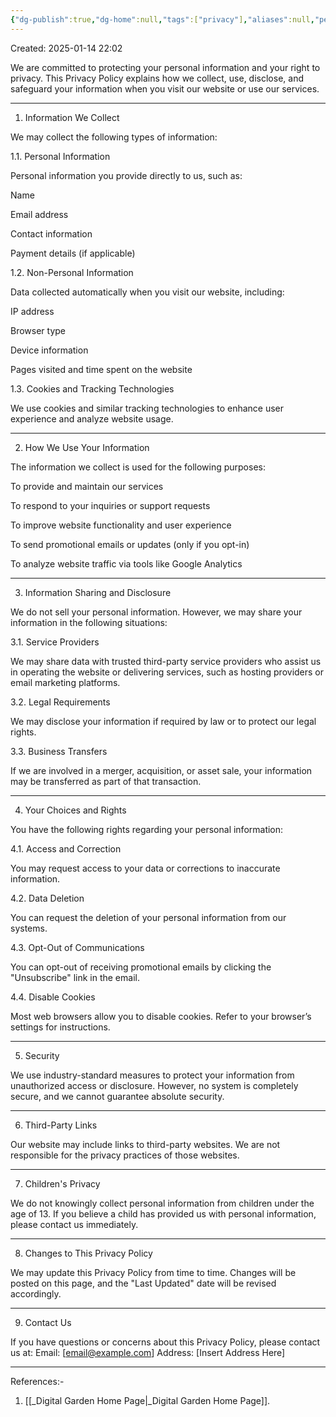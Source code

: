```yaml
---
{"dg-publish":true,"dg-home":null,"tags":["privacy"],"aliases":null,"permalink":"/privacy-policy/","dgPassFrontmatter":true,"updated":"2025-02-19T18:20:43.439+05:30"}
---
```


Created: 2025-01-14 22:02

We are committed to protecting your personal information and your right to privacy. This Privacy Policy explains how we collect, use, disclose, and safeguard your information when you visit our website or use our services.

---

1. Information We Collect

We may collect the following types of information:

1.1. Personal Information

Personal information you provide directly to us, such as:

Name

Email address

Contact information

Payment details (if applicable)


1.2. Non-Personal Information

Data collected automatically when you visit our website, including:

IP address

Browser type

Device information

Pages visited and time spent on the website


1.3. Cookies and Tracking Technologies

We use cookies and similar tracking technologies to enhance user experience and analyze website usage.

---

2. How We Use Your Information

The information we collect is used for the following purposes:

To provide and maintain our services

To respond to your inquiries or support requests

To improve website functionality and user experience

To send promotional emails or updates (only if you opt-in)

To analyze website traffic via tools like Google Analytics

---

3. Information Sharing and Disclosure

We do not sell your personal information. However, we may share your information in the following situations:

3.1. Service Providers

We may share data with trusted third-party service providers who assist us in operating the website or delivering services, such as hosting providers or email marketing platforms.

3.2. Legal Requirements

We may disclose your information if required by law or to protect our legal rights.

3.3. Business Transfers

If we are involved in a merger, acquisition, or asset sale, your information may be transferred as part of that transaction.

---

4. Your Choices and Rights

You have the following rights regarding your personal information:

4.1. Access and Correction

You may request access to your data or corrections to inaccurate information.

4.2. Data Deletion

You can request the deletion of your personal information from our systems.

4.3. Opt-Out of Communications

You can opt-out of receiving promotional emails by clicking the "Unsubscribe" link in the email.

4.4. Disable Cookies

Most web browsers allow you to disable cookies. Refer to your browser’s settings for instructions.

---

5. Security

We use industry-standard measures to protect your information from unauthorized access or disclosure. However, no system is completely secure, and we cannot guarantee absolute security.

---

6. Third-Party Links

Our website may include links to third-party websites. We are not responsible for the privacy practices of those websites.

---

7. Children's Privacy

We do not knowingly collect personal information from children under the age of 13. If you believe a child has provided us with personal information, please contact us immediately.

---

8. Changes to This Privacy Policy

We may update this Privacy Policy from time to time. Changes will be posted on this page, and the "Last Updated" date will be revised accordingly.

---

9. Contact Us

If you have questions or concerns about this Privacy Policy, please contact us at:
Email: [email@example.com]
Address: [Insert Address Here]

---
References:-
1. [[_Digital Garden Home Page\|_Digital Garden Home Page]].